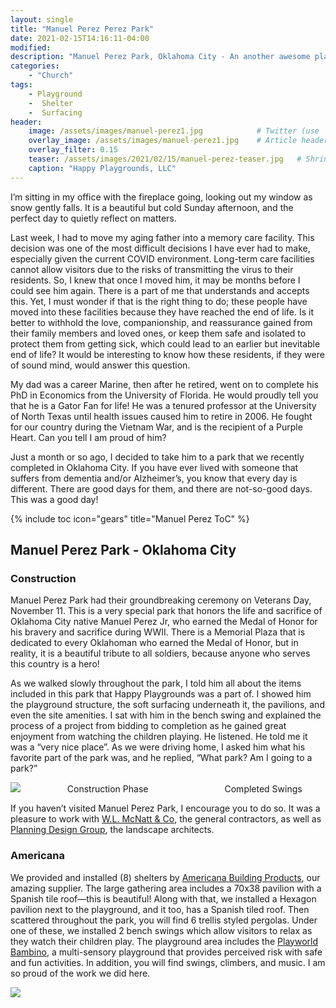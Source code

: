 ```yaml
---
layout: single
title: "Manuel Perez Perez Park"
date: 2021-02-15T14:16:11-04:00
modified:
description: "Manuel Perez Park, Oklahoma City - An another awesome playground"     # For Twitter, not the Title
categories:
    - "Church"
tags:
    - Playground
    -  Shelter
    -  Surfacing
header:
    image: /assets/images/manuel-perez1.jpg            # Twitter (use 'overlay_image')
    overlay_image: /assets/images/manuel-perez1.jpg    # Article header at 2048x768
    overlay_filter: 0.15
    teaser: /assets/images/2021/02/15/manuel-perez-teaser.jpg   # Shrink image to 575x216
    caption: "Happy Playgrounds, LLC"
---
```


I’m sitting in my office with the fireplace going, looking out my window as snow gently falls. It is a beautiful but cold Sunday afternoon, and the perfect day to quietly reflect on matters.

Last week, I had to move my aging father into a memory care facility. This decision was one of the most difficult decisions I have ever had to make, especially given the current COVID environment. Long-term care facilities cannot allow visitors due to the risks of transmitting the virus to their residents. So, I knew that once I moved him, it may be months before I could see him again. There is a part of me that understands and accepts this. Yet, I must wonder if that is the right thing to do; these people have moved into these facilities because they have reached the end of life. Is it better to withhold the love, companionship, and reassurance gained from their family members and loved ones, or keep them safe and isolated to protect them from getting sick, which could lead to an earlier but inevitable end of life? It would be interesting to know how these residents, if they were of sound mind, would answer this question.

My dad was a career Marine, then after he retired, went on to complete his PhD in Economics from the University of Florida. He would proudly tell you that he is a Gator Fan for life! He was a tenured professor at the University of North Texas until health issues caused him to retire in 2006. He fought for our country during the Vietnam War, and is the recipient of a Purple Heart. Can you tell I am proud of him?

Just a month or so ago, I decided to take him to a park that we recently completed in Oklahoma City. If you have ever lived with someone that suffers from dementia and/or Alzheimer’s, you know that every day is different. There are good days for them, and there are not-so-good days. This was a good day!


<!-- Table of Contents -->
{% include toc icon="gears" title="Manuel Perez ToC" %}

Manuel Perez Park - Oklahoma City
---

### Construction
Manuel Perez Park had their groundbreaking ceremony on Veterans Day, November 11. This is a very special park that honors the life and sacrifice of Oklahoma City native Manuel Perez Jr, who earned the Medal of Honor for his bravery and sacrifice during WWII. There is a Memorial Plaza that is dedicated to every Oklahoman who earned the Medal of Honor, but in reality, it is a beautiful tribute to all soldiers, because anyone who serves this country is a hero!

As we walked slowly throughout the park, I told him all about the items included in this park that Happy Playgrounds was a part of. I showed him the playground structure, the soft surfacing underneath it, the pavilions, and even the site amenities. I sat with him in the bench swing and explained the process of a project from bidding to completion as he gained great enjoyment from watching the children playing. He listened. He told me it was a “very nice place”. As we were driving home, I asked him what his favorite part of the park was, and he replied, “What park? Am I going to a park?”


<img src="https://d1wfqjcm45bc90.cloudfront.net/fit-in/2000x535/manuel-blog10.png" />
&nbsp;&nbsp;&nbsp;&nbsp;&nbsp;&nbsp;&nbsp;&nbsp;&nbsp;&nbsp;&nbsp;&nbsp;&nbsp;&nbsp;&nbsp;&nbsp;&nbsp;&nbsp;Construction Phase&nbsp;&nbsp;&nbsp;&nbsp;&nbsp;&nbsp;&nbsp;&nbsp;&nbsp;&nbsp;&nbsp;&nbsp;&nbsp;&nbsp;&nbsp;&nbsp;&nbsp;&nbsp;&nbsp;&nbsp;&nbsp;&nbsp;&nbsp;&nbsp;&nbsp;&nbsp;&nbsp;&nbsp;&nbsp;&nbsp;&nbsp;Completed Swings

If you haven’t visited Manuel Perez Park, I encourage you to do so. It was a pleasure to work with <a href="https://wlmcnatt.com" title="Happy Playgrounds" target="_blank">W.L. McNatt &amp; Co</a>, the general contractors, as well as <a href="https://planningdesigngroup.com/projects/parks-recreation/manuel-perez-park-memorial" title="Happy Playgrounds" target="_blank">Planning Design Group</a>, the landscape architects.

### Americana

 We provided and installed (8) shelters by <a href="https://americana.com" title="Happy Playgrounds" target="_blank">Americana Building Products</a>, our amazing supplier. The large gathering area includes a 70x38 pavilion with a Spanish tile roof—this is beautiful! Along with that, we installed a Hexagon pavilion next to the playground, and it too, has a Spanish tiled roof. Then scattered throughout the park, you will find 6 trellis styled pergolas. Under one of these, we installed 2 bench swings which allow visitors to relax as they watch their children play. The playground area includes the <a href="https://playworld.com/products/playville" title="Happy Playgrounds" target="_blank">Playworld Bambino</a>, a multi-sensory playground that provides perceived risk with safe and fun activities. In addition, you will find swings, climbers, and music. I am so proud of the work we did here.

 <img src="https://d1wfqjcm45bc90.cloudfront.net/fit-in/1037x700/manuel-blog1.png" />
